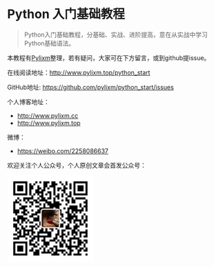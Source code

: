 # Python 入门基础教程

> Python入门基础教程，分基础、实战、进阶提高，意在从实战中学习Python基础语法。

本教程有[Pylixm](https://github.com/pylixm)整理，若有疑问，大家可在下方留言，或到github提issue。

在线阅读地址：http://www.pylixm.top/python_start

GitHub地址: https://github.com/pylixm/python_start/issues

个人博客地址：
- http://www.pylixm.cc
- http://www.pylixm.top

微博：
- https://weibo.com/2258086637

欢迎关注个人公众号，个人原创文章会首发公众号：

<img src='images/qrcode.jpg' width='200' height='200' />



